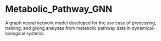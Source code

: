 # Metabolic_Pathway_GNN
A graph neural network model developed for the use case of processing, training, and giving analyzes from metabolic pathway data in dynamical-biological systems.
